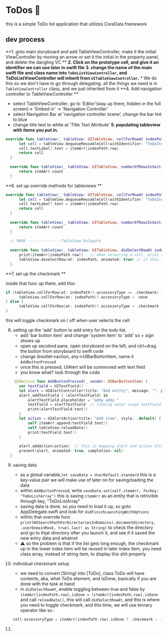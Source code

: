 # ToDos :pencil:
this is a simple ToDo list application that utilizes CoreData framework

## dev process 
**1. goto main storyboard and add TableViewController, make it the initial ViewController by moving an arrow or set it the initial in the property panel, and delete the dangling VC **
**2. Click on the prototype cell, and give it an identifier we can use later in swift file**
**3. change the name of the main swift file and class name into `ToDoListViewController`, and ToDoListViewController will inherit from `UITableViewController`.**
    * We do this so we don't have to go through delegating. all the things we need is in `TableViewController` class, and we just inherited from it 
**4. Add navigation controller to TableViewController **
   * select TableViewController, go to 'Editor'(way up there, hidden in the full screen)-> 'Embed in' -> 'Navigation Controller'
   * select Navigation Bar at 'navigation controller scene', change the bar tint to blue 
   * change title text to white at 'Title Text Attribute'
**5. populating tableview with items you put in.**
  ```swift 
  override func tableView(_ tableView: UITableView, cellForRowAt indexPath: IndexPath) -> UITableViewCell { // this will populate the cells with contents 
        let cell = tableView.dequeueReusableCell(withIdentifier: "ToDoItemCell", for: indexPath) 
        cell.textLabel?.text = itemArr[indexPath.row]
        return cell
    }
    
    override func tableView(_ tableView: UITableView, numberOfRowsInSection section: Int) -> Int {
        return itemArr.count
    }
```
**6. set up override methods for tableviews **
  ```swift 
  override func tableView(_ tableView: UITableView, cellForRowAt indexPath: IndexPath) -> UITableViewCell {
        let cell = tableView.dequeueReusableCell(withIdentifier: "ToDoItemCell", for: indexPath)
        cell.textLabel?.text = itemArr[indexPath.row]
        return cell
    }
    
    override func tableView(_ tableView: UITableView, numberOfRowsInSection section: Int) -> Int {
        return itemArr.count
    }
    
    // MARK ---------------TableView Delegate
    
    override func tableView(_ tableView: UITableView, didSelectRowAt indexPath: IndexPath) {  // gets triggered when such cell is selected.
        print(itemArr[indexPath.row]) . // when selecting a cell, print the element on the console 
        tableView.deselectRow(at: indexPath, animated: true) // if this is not called, a cell will stay selected.
    }
```
**7. set up the checkmark **

  inside that func up there, add this: 
  ```swift
  if (tableView.cellForRow(at: indexPath)?.accessoryType == .checkmark) {
        tableView.cellForRow(at: indexPath)?.accessoryType = .none
  } else {
        tableView.cellForRow(at: indexPath)?.accessoryType = .checkmark
  }
  ```
  this will toggle checkmark on / off when user selects the cell 
  
8. setting up the 'add' button to add entry for the todo list.
    * add 'bar button item' and change 'system item' to 'add' so + sign shows up  
    * open up secobnd pane, open storyboard on the left, and ctrl+drag the button from storyboard to swift code
    * change iboutlet->action, any->UIBarButtonItem, name it `AddButtonPressed`
    * once this is pressed, UIAlert will be summoned with text field
    * you know what? look through the code 
  ```swift
      @IBAction func AddButtonPressed(_ sender: UIBarButtonItem) {
        var textField = UITextField()
        let alert = UIAlertController(title: "Add entity", message: "", preferredStyle: .alert)
        alert.addTextField { (alertTextField) in
            alertTextField.placeholder = "addy addy "
            textField = alertTextField  // linking outer scope textField with inner scope alertTextField
            print(alertTextField.text!)
        }
        let action = UIAlertAction(title: "Add item", style: .default) { (action) in  // tis gets triggered when you hit 'Add item button'
            self.itemArr.append(textField.text!)
            self.tableView.reloadData()
            print(textField.text!)
        } 
        
        alert.addAction(action)  // this is mapping alert and action altogher so it can work with each other
        present(alert, animated: true, completion: nil)
    }
  ```
9. saving data
    * as a global variable,`let saveData = UserDefault.standard` this is a key-value pair we will make use of later on for saving/loading the data
    * within `AddButtonPressed`, wrtie `saveData.set(self.itemArr, forKey: "ToDoListArray")` this is saving `itemArr` as an entity that is retrivible through key, "ToDoListArray"
    * saving data is done, so you need to load it up, so goto AppDelegate.swift and look for `didFinishLaunchingWithOptions`
    * within that override func `print(NSSearchPathForDirectoriesInDomains(.documentDirectory, .userDomainMask, true).last! as String)` to check the directory and go to thjat directory after you launch it, and see if it saved the new entry data and whatnot
    * :warning: so the problem is that if the list gets long enough, the checkmark up in the lower index item will be reused in later index item, you need class array, instead of string item, to display this shit properly

10. individual checkmark setup
    * we need to convert [String] into [ToDo], class ToDo will have contents, aka, what ToDo element, and isDone, basically if you are done with the task at hand
    * in `didSelectRowAt`, enable toggling between true and false by `itemArr[indexPath.row].isDone = !itemArr[indexPath.row].isDone` and call `reloadData()`, this will call `didSelectRowAt`, and this is where you need to toggle checkmark, and this time, we will use ternary operator like so : 
    ```swift
    cell.accessoryType = itemArr[indexPath.row].isDone ? .checkmark : .none  // ternery statement. if isdone is true, set it to .checkmark, if else, set to none
    ```
11. 
